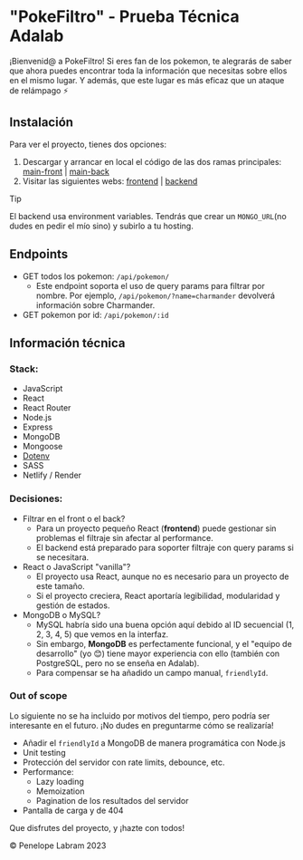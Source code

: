 # "PokeFiltro" - Prueba Técnica Adalab

¡Bienvenid@ a PokeFiltro! Si eres fan de los pokemon, te alegrarás de saber que ahora puedes encontrar toda la información que necesitas sobre ellos en el mismo lugar. Y además, que este lugar es más eficaz que un ataque de relámpago ⚡️

## Instalación
Para ver el proyecto, tienes dos opciones:
1. Descargar y arrancar en local el código de las dos ramas principales: [main-front](https://github.com/plabram/adalab/tree/main-front) | [main-back](https://github.com/plabram/adalab/tree/main-back)
2. Visitar las siguientes webs: [frontend](https://pokemon-filters.netlify.app/) | [backend](https://pokeapi-backend-3bla.onrender.com/api/pokemon/)

> [!TIP]
> El backend usa environment variables. Tendrás que crear un `MONGO_URL`(no dudes en pedir el mío sino) y subirlo a tu hosting.

## Endpoints
* GET todos los pokemon: `/api/pokemon/`
    * Este endpoint soporta el uso de query params para filtrar por nombre. Por ejemplo, `/api/pokemon/?name=charmander` devolverá información sobre Charmander.
* GET pokemon por id: `/api/pokemon/:id`

## Información técnica
### Stack:
* JavaScript
* React
* React Router
* Node.js
* Express
* MongoDB
* Mongoose
* [Dotenv](https://www.npmjs.com/package/dotenv)
* SASS
* Netlify / Render

### Decisiones:
* Filtrar en el front o el back?
  * Para un proyecto pequeño React (**frontend**) puede gestionar sin problemas el filtraje sin afectar al performance.
  * El backend está preparado para soporter filtraje con query params si se necesitara.
* React o JavaScript "vanilla"?
  * El proyecto usa React, aunque no es necesario para un proyecto de este tamaño.
  * Si el proyecto creciera, React aportaría legibilidad, modularidad y gestión de estados.
* MongoDB o MySQL?
  * MySQL habría sido una buena opción aquí debido al ID secuencial (1, 2, 3, 4, 5) que vemos en la interfaz.
  * Sin embargo, **MongoDB** es perfectamente funcional, y el "equipo de desarrollo" (yo 😊) tiene mayor experiencia con ello (también con PostgreSQL, pero no se enseña en Adalab).
  * Para compensar se ha añadido un campo manual, `friendlyId`.

### Out of scope
Lo siguiente no se ha incluido por motivos del tiempo, pero podría ser interesante en el futuro. 
¡No dudes en preguntarme cómo se realizaría!
* Añadir el `friendlyId` a MongoDB de manera programática con Node.js
* Unit testing
* Protección del servidor con rate limits, debounce, etc.
* Performance:
  * Lazy loading
  * Memoization
  * Pagination de los resultados del servidor
* Pantalla de carga y de 404

Que disfrutes del proyecto, y ¡hazte con todos!

&copy; Penelope Labram 2023
